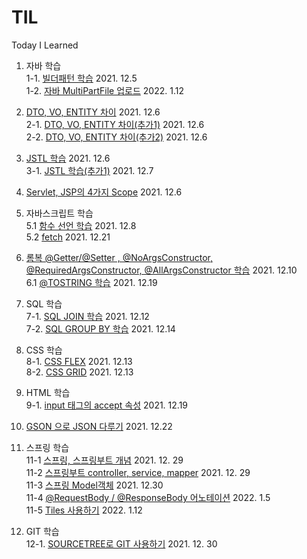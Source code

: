 # TIL
Today I Learned 

1. 자바 학습<br>
1-1. <a href ="https://lemontia.tistory.com/483" target="_blank"> 빌더패턴 학습</a> 2021. 12.5<br>
1-2. <a href ="https://xively.tistory.com/61">자바 MultiPartFile 업로드</a> 2022. 1.12<br>

2. <a href ="https://youngjinmo.github.io/2021/04/dto-vo-entity/" target='_blank'> DTO, VO, ENTITY 차이</a> 2021. 12.6<br>
2-1. <a href ="https://velog.io/@gillog/Entity-DTO-VO-%EB%B0%94%EB%A1%9C-%EC%95%8C%EA%B8%B0" target='_blank'> DTO, VO, ENTITY 차이(추가1)</a> 2021. 12.6<br>
2-2. <a href="https://webdevtechblog.com/entity-vo-dto-666bc72614bb" target='_blank'> DTO, VO, ENTITY 차이(추가2)</a> 2021. 12.6

3. <a href="https://daesuni.github.io/jstl/" target='_blank'> JSTL 학습</a> 2021. 12.6<br>
3-1. <a href="https://atoz-develop.tistory.com/entry/JSP-JSTL-%EC%82%AC%EC%9A%A9-%EB%B0%A9%EB%B2%95-%EC%A3%BC%EC%9A%94-%ED%83%9C%EA%B7%B8-%EB%AC%B8%EB%B2%95-%EC%A0%95%EB%A6%AC"> JSTL 학습(추가1)</a> 2021. 12.7

4. <a href="https://starkying.tistory.com/entry/Servlet-JSP%EC%9D%98-4%EA%B0%80%EC%A7%80-Scope" target='_blank'> Servlet, JSP의 4가지 Scope</a> 2021. 12.6

5. 자바스크립트 학습<br>
5.1 <a href="https://yceffort.kr/2020/10/6-different-ways-to-declare-javascript-function"> 함수 선언 학습</a> 2021. 12.8<br>
5.2 <a href="https://ko.javascript.info/fetch"> fetch</a> 2021. 12.21

6. <a href="https://dingue.tistory.com/14"> 롬복 @Getter/@Setter , @NoArgsConstructor, @RequiredArgsConstructor, @AllArgsConstructor 학습</a> 2021. 12.10<br>
6.1 <a href ="https://athena7.tistory.com/entry/Lombok-ToString?category=794511"> @TOSTRING 학습</a> 2021. 12.19<br>

7. SQL 학습<br>
7-1. <a href="https://pearlluck.tistory.com/46"> SQL JOIN 학습</a> 2021. 12.12<br>
7-2. <a href="https://extbrain.tistory.com/56"> SQL GROUP BY 학습</a> 2021. 12.14


8. CSS 학습<br>
8-1. <a href="https://studiomeal.com/archives/197"> CSS FLEX</a> 2021. 12.13<br>
8-2. <a href="https://studiomeal.com/archives/533"> CSS GRID</a> 2021. 12.13

9. HTML 학습<br>
9-1. <a href="http://tcpschool.com/html-tag-attrs/input-accept"> input 태그의 accept 속성</a> 2021. 12.19<br>

10. <a href="https://codechacha.com/ko/java-gson/">GSON 으로 JSON 다루기</a> 2021. 12.22<br>

11. 스프링 학습<br>
11-1 <a href="http://melonicedlatte.com/2021/07/11/174700.html">스프링, 스프링부트 개념</a> 2021. 12. 29<br>
11-2 <a href="https://dalpaeng00.tistory.com/83">스프링부트 controller, service, mapper</a> 2021. 12. 29<br>
11-3 <a href="https://velog.io/@msriver/Spring-Model-%EA%B0%9D%EC%B2%B4">스프링 Model객체</a> 2021. 12.30<br>
11-4 <a href="https://cheershennah.tistory.com/179">@RequestBody / @ResponseBody 어노테이션</a> 2022. 1.5<br>
11-5 <a href="https://csslab.tistory.com/67">Tiles 사용하기</a> 2022. 1.12<br>

12. GIT 학습<br>
12-1. <a href="https://shxrecord.tistory.com/156">SOURCETREE로 GIT 사용하기</a> 2021. 12. 30<br>
